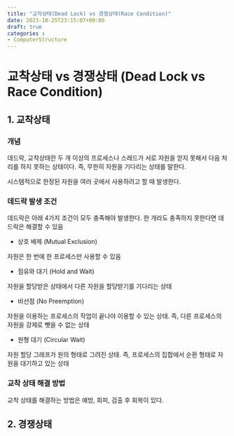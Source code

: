 ```yaml
---
title: "교착상태(Dead Lock) vs 경쟁상태(Race Condition)"
date: 2023-10-25T23:15:07+09:00
draft: true
categories :
- ComputerStructure
---
```


# 교착상태 vs 경쟁상태 (Dead Lock vs Race Condition)

## 1. 교착상태
### 개념
데드락, 교착상태란 두 개 이상의 프로세스나 스레드가 서로 자원을 얻지 못해서 다음 처리를 하지 못하는 상태이다. 즉, 무한히 자원을 기다리는 상태를 말한다.

시스템적으로 한정된 자원을 여러 곳에서 사용하려고 할 때 발생한다.

### 데드락 발생 조건
데드락은 아래 4가지 조건이 모두 충족해야 발생한다. 한 개라도 충족하지 못한다면 데드락은 해결할 수 있음
- 상호 배제 (Mutual Exclusion)

자원은 한 번에 한 프로세스만 사용할 수 있음

- 점유와 대기 (Hold and Wait)

자원을 할당받은 상태에서 다른 자원을 할당받기를 기다리는 상태

- 비선점 (No Preemption)

자원을 이용하는 프로세스의 작업이 끝나야 이용할 수 있는 상태. 즉, 다른 프로세스의 자원을 강제로 뺏을 수 없는 상태

- 원형 대기 (Circular Wait)

자원 할당 그래프가 원의 형태로 그려진 상태. 즉, 프로세스의 집합에서 순환 형태로 자원을 대기하고 있는 상태

### 교착 상태 해결 방법
교착 상태를 해결하는 방법은 예방, 회피, 검출 후 회복이 있다.




## 2. 경쟁상태
